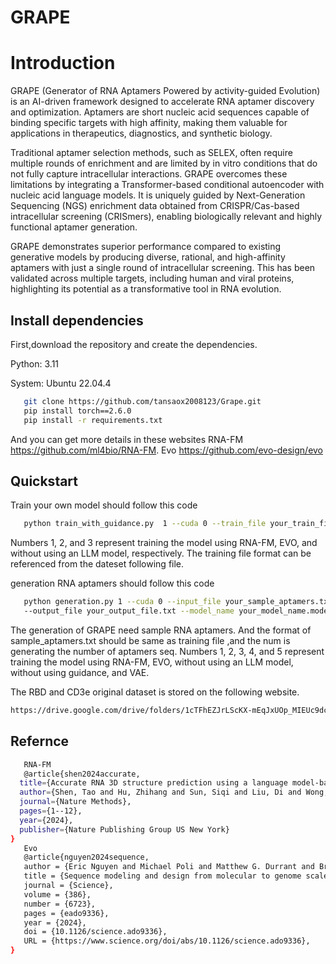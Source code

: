 # GRAPE

# Introduction
GRAPE (Generator of RNA Aptamers Powered by activity-guided Evolution) is an AI-driven framework designed to accelerate RNA aptamer discovery and optimization. Aptamers are short nucleic acid sequences capable of binding specific targets with high affinity, making them valuable for applications in therapeutics, diagnostics, and synthetic biology.

Traditional aptamer selection methods, such as SELEX, often require multiple rounds of enrichment and are limited by in vitro conditions that do not fully capture intracellular interactions. GRAPE overcomes these limitations by integrating a Transformer-based conditional autoencoder with nucleic acid language models. It is uniquely guided by Next-Generation Sequencing (NGS) enrichment data obtained from CRISPR/Cas-based intracellular screening (CRISmers), enabling biologically relevant and highly functional aptamer generation.

GRAPE demonstrates superior performance compared to existing generative models by producing diverse, rational, and high-affinity aptamers with just a single round of intracellular screening. This has been validated across multiple targets, including human and viral proteins, highlighting its potential as a transformative tool in RNA evolution.

## Install dependencies
First,download the repository and create the dependencies.

Python: 3.11

System: Ubuntu 22.04.4

```bash
   git clone https://github.com/tansaox2008123/Grape.git
   pip install torch==2.6.0
   pip install -r requirements.txt
```

And you can get more details in these websites
RNA-FM https://github.com/ml4bio/RNA-FM.
Evo https://github.com/evo-design/evo

## Quickstart
Train your own model should follow this code
```bash
   python train_with_guidance.py  1 --cuda 0 --train_file your_train_file.txt --test_file your_test_file.txt --model_name your_model_name.model --batch_size 1000
```
Numbers 1, 2, and 3 represent training the model using RNA-FM, EVO, and without using an LLM model, respectively.
The training file format can be referenced from the dateset following file.

generation RNA aptamers should follow this code
```bash
   python generation.py 1 --cuda 0 --input_file your_sample_aptamers.txt
   --output_file your_output_file.txt --model_name your_model_name.model --num 1000
```
The generation of GRAPE need sample RNA aptamers. And the format of sample_aptamers.txt should be same as training file ,and the num is generating the number of aptamers seq.
Numbers 1, 2, 3, 4, and 5 represent training the model using RNA-FM, EVO, without using an LLM model, without using guidance, and VAE.


The RBD and CD3e original dataset is stored on the following website.
```bash
https://drive.google.com/drive/folders/1cTFhEZJrLScKX-mEqJxUOp_MIEUc9dc1?usp=sharing
```
## Refernce
```bash
   RNA-FM
   @article{shen2024accurate,
  title={Accurate RNA 3D structure prediction using a language model-based deep learning approach},
  author={Shen, Tao and Hu, Zhihang and Sun, Siqi and Liu, Di and Wong, Felix and Wang, Jiuming and Chen, Jiayang and Wang, Yixuan and Hong, Liang and Xiao, Jin and others},
  journal={Nature Methods},
  pages={1--12},
  year={2024},
  publisher={Nature Publishing Group US New York}
}
   Evo
   @article{nguyen2024sequence,
   author = {Eric Nguyen and Michael Poli and Matthew G. Durrant and Brian Kang and Dhruva Katrekar and David B. Li and Liam J. Bartie and Armin W. Thomas and Samuel H. King and Garyk Brixi and Jeremy Sullivan and Madelena Y. Ng and Ashley Lewis and Aaron Lou and Stefano Ermon and Stephen A. Baccus and Tina Hernandez-Boussard and Christopher Ré and Patrick D. Hsu and Brian L. Hie },
   title = {Sequence modeling and design from molecular to genome scale with Evo},
   journal = {Science},
   volume = {386},
   number = {6723},
   pages = {eado9336},
   year = {2024},
   doi = {10.1126/science.ado9336},
   URL = {https://www.science.org/doi/abs/10.1126/science.ado9336},
}
```

